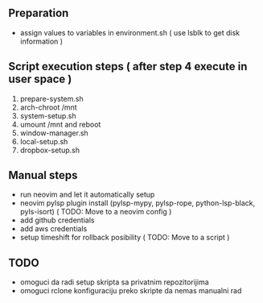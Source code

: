 Preparation
-----------
* assign values to variables in environment.sh ( use lsblk to get disk information )

Script execution steps ( after step 4 execute in user space )
-------------------------------------------------------------
1. prepare-system.sh
2. arch-chroot /mnt
3. system-setup.sh
4. umount /mnt and reboot
5. window-manager.sh
6. local-setup.sh
7. dropbox-setup.sh

Manual steps
------------
* run neovim and let it automatically setup
* neovim pylsp plugin install (pylsp-mypy, pylsp-rope, python-lsp-black, pyls-isort) ( TODO: Move to a neovim config )
* add github credentials
* add aws credentials
* setup timeshift for rollback posibility ( TODO: Move to a script )

TODO
----
* omoguci da radi setup skripta sa privatnim repozitorijima
* omoguci rclone konfiguraciju preko skripte da nemas manualni rad

